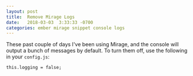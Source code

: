 ```yaml
---
layout: post
title:  Remove Mirage Logs
date:   2018-03-03  3:33:33 -0700
categories: ember mirage snippet console logs
---
```


These past couple of days I've been using Mirage, and the console will output a bunch of messages by default. To turn them off, use the following in your `config.js`:

```
this.logging = false;
```
